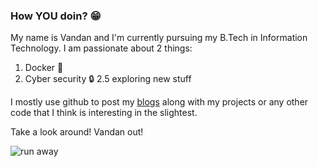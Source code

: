 ### How YOU doin? :grin:

My name is Vandan and I'm currently pursuing my B.Tech in Information Technology. I am passionate about 2 things:

1. Docker :whale:
2. Cyber security :lock: 
2.5 exploring new stuff 

I mostly use github to post my [blogs](https://vandanrohatgi.github.io) along with my projects or any other code that I think is interesting in the slightest.

Take a look around! Vandan out!

![run away](https://media.giphy.com/media/G3Wfea8vbpQK4/giphy.gif)
<!--
**vandanrohatgi/vandanrohatgi** is a ✨ _special_ ✨ repository because its `README.md` (this file) appears on your GitHub profile.

Here are some ideas to get you started:

- 🔭 I’m currently working on ...
- 🌱 I’m currently learning ...
- 👯 I’m looking to collaborate on ...
- 🤔 I’m looking for help with ...
- 💬 Ask me about ...
- 📫 How to reach me: ...
- 😄 Pronouns: ...
- ⚡ Fun fact: ...
-->
